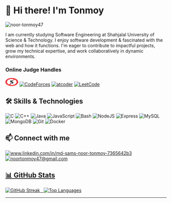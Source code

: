 # 👋 Hi there! I'm Tonmoy

<p> <img src="https://komarev.com/ghpvc/?username=noor-tonmoy47&label=Profile%20views&color=0e75b6&style=flat" alt="noor-tonmoy47" /> </p>

I am currently studying Software Engineering at Shahjalal University of Science & Technology. I enjoy software development & fascinated with the web and how it functions. I'm eager to contribute to impactful projects, grow my technical expertise, and work collaboratively in dynamic environments.

<h3> Online Judge Handles </h3>

[<img src="https://github.com/stopstalk/media-resources/blob/master/stopstalk-small-colored.svg" width="40" height="25" alt="StopStalk" />](https://www.stopstalk.com/user/profile/noor_tonmoy47)
[<img src="https://raw.githubusercontent.com/rahuldkjain/github-profile-readme-generator/master/src/images/icons/Social/codeforces.svg" alt="CodeForces" height="30" width="40" />](https://codeforces.com/profile/tomriddle47)
[<img src="https://cp-logo.vercel.app/atcoder/Tonmoy43" alt="atcoder" />](https://atcoder.jp/users/Tonmoy43)
[<img src="https://cp-logo.vercel.app/leetcode/Md_Sams_Noor_Tonmoy?logo=true" alt="LeetCode" />](https://leetcode.com/u/Md_Sams_Noor_Tonmoy/)


## 🛠️ Skills & Technologies

![C](https://img.shields.io/badge/C-%2300599C.svg?style=for-the-badge&logo=c&logoColor=white)
![C++](https://img.shields.io/badge/C%2B%2B-%2300599C.svg?style=for-the-badge&logo=c%2B%2B&logoColor=white)
![Java](https://img.shields.io/badge/Java-%23ED8B00.svg?style=for-the-badge&logo=java&logoColor=white)
![JavaScript](https://img.shields.io/badge/JavaScript-%23F7DF1E.svg?style=for-the-badge&logo=javascript&logoColor=black)
![Bash](https://img.shields.io/badge/GNU%20Bash-%234EAA25.svg?style=for-the-badge&logo=gnu-bash&logoColor=white)
![NodeJS](https://img.shields.io/badge/Node.js-%2343853D.svg?style=for-the-badge&logo=node.js&logoColor=white)
![Express](https://img.shields.io/badge/Express.js-%23404d59.svg?style=for-the-badge&logo=express&logoColor=white)
![MySQL](https://img.shields.io/badge/MySQL-%2300f.svg?style=for-the-badge&logo=mysql&logoColor=white)
![MongoDB](https://img.shields.io/badge/MongoDB-%2347A248.svg?style=for-the-badge&logo=mongodb&logoColor=white)
![Git](https://img.shields.io/badge/Git-%23F05033.svg?style=for-the-badge&logo=git&logoColor=white)
![Docker](https://img.shields.io/badge/Docker-%232496ED.svg?style=for-the-badge&logo=docker&logoColor=white)

## 📫 Connect with me

<a href="https://www.linkedin.com/in/md-sams-noor-tonmoy-7365642b3" target="_blank">
    <img src="https://github.com/maurodesouza/profile-readme-generator/blob/main/src/assets/icons/social/linkedin/default.svg" width="40" height="30" alt="www.linkedin.com/in/md-sams-noor-tonmoy-7365642b3"  />
  </a>
<a href="mailto:noortonmoy47@gmail.com" target="_blank">
    <img src="https://github.com/maurodesouza/profile-readme-generator/blob/main/src/assets/icons/social/gmail/default.svg" width="40" height="30" alt="noortonmoy47@gmail.com"  />

## 📊 GitHub Stats

![GitHub Streak](https://github-readme-streak-stats.herokuapp.com/?user=noor-tonmoy47&theme=radical)
&nbsp;
![Top Languages](https://github-readme-stats.vercel.app/api/top-langs/?username=noor-tonmoy47&layout=compact&theme=radical)

---
